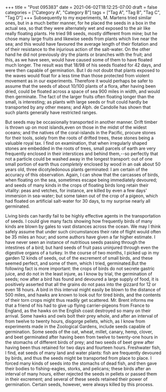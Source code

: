 +++
title = "Post 095383"
date = 2021-06-02T18:12:25-07:00
draft = false
categories = ["Category A", "Category B"]
tags = ["Tag A", "Tag B", "Tag C", "Tag D"]
+++
Subsequently to my experiments, M. Martens tried similar ones, but in a much better manner, for he placed the seeds in a box in the actual sea, so that they were alternately wet and exposed to the air like really floating plants. He tried 98 seeds, mostly different from mine; but he chose many large fruits and likewise seeds from plants which live near the sea; and this would have favoured the average length of their flotation and of their resistance to the injurious action of the salt-water. On the other hand he did not previously dry the plants or branches with the fruit; and this, as we have seen, would have caused some of them to have floated much longer. The result was that 18/98 of his seeds floated for 42 days, and were then capable of germination. But I do not doubt that plants exposed to the waves would float for a less time than those protected from violent movement as in our experiments. Therefore it would perhaps be safer to assume that the seeds of about 10/100 plants of a flora, after having been dried, could be floated across a space of sea 900 miles in width, and would then germinate. The fact of the larger fruits often floating longer than the small, is interesting; as plants with large seeds or fruit could hardly be transported by any other means; and Alph. de Candolle has shown that such plants generally have restricted ranges.

But seeds may be occasionally transported in another manner. Drift timber is thrown up on most islands,even on those in the midst of the widest oceans; and the natives of the coral-islands in the Pacific, procure stones for their tools, solely from the roots of drifted trees, these stones being a valuable royal tax. I find on examination, that when irregularly shaped stones are embedded in the roots of trees, small parcels of earth are very frequently enclosed in their interstices and behind them,--so perfectly that not a particle could be washed away in the longest transport: out of one small portion of earth thus _completely_ enclosed by wood in an oak about 50 years old, three dicotyledonous plants germinated: I am certain of the accuracy of this observation. Again, I can show that the carcasses of birds, when floating on the sea, sometimes escape being immediately devoured; and seeds of many kinds in the crops of floating birds long retain their vitality: peas and vetches, for instance, are killed by even a few days' immersion in sea-water; but some taken out of the crop of a pigeon, which had floated on artificial salt-water for 30 days, to my surprise nearly all germinated.

Living birds can hardly fail to be highly effective agents in the transportation of seeds. I could give many facts showing how frequently birds of many kinds are blown by gales to vast distances across the ocean. We may I think safely assume that under such circumstances their rate of flight would often be 35 miles an hour; and some authors have given a far higher estimate. I have never seen an instance of nutritious seeds passing through the intestines of a bird; but hard seeds of fruit pass uninjured through even the digestive organs of a turkey. In the course of two months, I picked up in my garden 12 kinds of seeds, out of the excrement of small birds, and these seemed perfect, and some of them, which I tried, germinated.But the following fact is more important: the crops of birds do not secrete gastric juice, and do not in the least injure, as I know by trial, the germination of seeds; now after a bird has found and devoured a large supply of food, it is positively asserted that all the grains do not pass into the gizzard for 12 or even 18 hours. A bird in this interval might easily be blown to the distance of 500 miles, and hawks are known to look out for tired birds, and the contents of their torn crops might thus readily get scattered. Mr. Brent informs me that a friend of his had to give up flying carrier-pigeons from France to England, as the hawks on the English coast destroyed so many on their arrival. Some hawks and owls bolt their prey whole, and after an interval of from twelve to twenty hours, disgorge pellets, which, as I know from experiments made in the Zoological Gardens, include seeds capable of germination. Some seeds of the oat, wheat, millet, canary, hemp, clover, and beet germinated after having been from twelve to twenty-one hours in the stomachs of different birds of prey; and two seeds of beet grew after having been thus retained for two days and fourteen hours. Freshwater fish, I find, eat seeds of many land and water plants: fish are frequently devoured by birds, and thus the seeds might be transported from place to place. I forced many kinds of seeds into the stomachs of dead fish, and then gave their bodies to fishing-eagles, storks, and pelicans; these birds after an interval of many hours, either rejected the seeds in pellets or passed them in their excrement; and several of these seeds retained their power of germination. Certain seeds, however, were always killed by this process.
